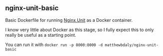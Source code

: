 nginx-unit-basic
----------------

Basic Dockerfile for running [Nginx Unit](https://www.nginx.com/products/nginx-unit/) as a Docker container.

I know very little about Docker as this stage, so I fully expect this to only really be useful as a starting point.

You can run it with `docker run -p 8000:8000 -d matthewbdaly/nginx-unit-basic`
